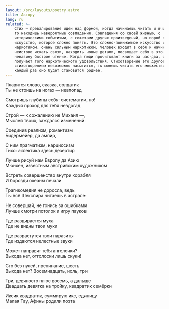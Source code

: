 ```yaml
---
layout: /src/layouts/poetry.astro
title: Автору
lang: ru
related: >-
    Стих — превалирование идеи над формой, когда начинаешь читать и вчитываться,
    то находишь невероятные совпадения. Совпадения со своей жизнью, с
    историческими событиями, с сюжетами других произведений, но порой появляется
    искусство, которое сложно понять. Это сложно-понимаемое искусство становится
    наркотиком, очень сильным наркотиком. Человек входит в себя и начинает
    неистово искать связи, находить новые детали, посвящает себя в это. Я
    ненавижу быстрое чтение. Когда люди прочитывают книги за час-два, они не
    получают того наркотического удовольствия. Стихотворение это другое,
    стихотворением невозможно насытится, ты можешь читать его множество раз и
    каждый раз оно будет становится роднее.
---
```

Плавится олово, сказка, солдатик  
Ты не стоишь на ногах — невпопад

Смотришь глубины себя: систематик, но!  
Каждый проход для тебя невдогад

Строй — к сожалению не Михаил —,  
Мыслей твоих, заждался изменений

Соединив реализм, романтизм  
Бидермейер, да ампир,

С ним прагматизм, нарциссизм  
Тихо: эклектика здесь дезертир

Лучше рисуй нам Европу да Азию  
Мюнхен, известным австрийским художником

Встреть совершенство внутри корабля  
И борозди океаны печали

Трагикомедия не доросла, ведь  
Ты всё Шекспира читаешь в астрале

Не совершай, не гонись за ошибками  
Лучше смотри потолок и игру пауков

Где раздирается муха  
Где не видны твои муки

Где разрастутся твои паразиты  
Где издаются нелестные звуки

Может направят тебя ангелочки?  
Выхода нет, отголоски лишь скуки!

Сто без нулей, препинание, шесть  
Выхода нет? Восемнадцать, ноль, три

Три, девяносто плюс восемь, а дальше  
Двадцать девятка на тройку, квадратик семёрки

Иксик квадратик, суммирую икс, единицу  
Малая Тау, Афины родили поэта
